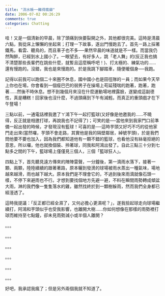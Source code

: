 ```yaml
---
title: "流水帳──難得瘋癲"
date: 2006-07-02 00:26:29
comments: true
categories: Chatting
---
```

<p>哇！又是一個清新的早晨，除了頭痛到快要裂開之外，其他都很完美。這時是清晨六點，我從床上懶懶的坐起來；打理一下故事，遂出門慢跑去了。首先ㄧ路上採著鐵馬，看雲、聽鳥的，而且車子也不多──果然早晨的味道就是不一樣。而當我仍然陶醉，已經到水上國小了。一眼望去，有好多人，跳「老人舞」的(反正我也搞不清楚那些長輩們在跳些什麼，就暫且這麼稱呼吧！)、打太極的、練氣功的......還有慢跑的。沒錯，我也是來慢跑的。於是我跳下腳踏車，隨便暖個身──我跑。</p><p>記得以前我可以跑個二十來圈不休息，國中國小也是田徑隊的ㄧ員；而如果今天早上你也在場，你會看到一個瘦巴巴的弱男子在操場上苟延殘喘的跑著，跑著，跑著......然後不時休息。想不到幾個月來沒在什麼運動場地裡露臉，遂變成這副德性，真是糟糕！回家後也沒什麼，不過頭痛到下午有減輕。而真正的重頭戲才在下午豋場！</p><p>三點以前，一通電話裡我邀了ㄚ鴻下午一起打籃球(又好像是他邀我的......不曉得，反正就是相邀打球，再說我也不記得了)；可笑的是──當他來到我家門口前準備一起出發的時候，才發現沒有籃球！可喜的是──這時芋頭又好巧不巧的從他家門走出來(當然囉，芋頭不會走路，其實他是我的隔壁鄰居，綽號芋頭)，於是我們問他要不要也加入，因為我們都知道他有一顆不錯的籃球，也看他沒有絲毫拒絕的意思，所以囉，他也就換個裝、拎著球，同我和阿鴻出發了。自此三點三十分到七點多之間的下午，籃球場上僅僅見三個人，三個「籃球狂人」。</p><p>四點上下，首先聽見遠方傳來的陣陣雷聲，一分鐘後，第一滴雨水落下，接著一顆、兩顆，陸陸續續的跟著著路，原本曬到發燙的球場被雨水蒸出一種氣味，場地越來越滑，雨也越下越大。原本我們是不理會它的，不過到後來雨滴就像石頭一樣，不停下來避雨也不行。才想到要找個地方先避一避，不料在瞬間雨勢轉成傾盆大雨，淋的我們像一隻隻落水的雞，雖然找終於到一顆樹躲雨，然而我們全身都已經溼透了。</p><p>這時我提議：「反正都已經全濕了，又何必擔心更濕呢？」，遂我撿起球走向球場繼續打，阿鴻和芋頭似乎也受我影響，也離開大樹......你如何想像在那樣的雨勢裡打球而維持至七點鐘，卻未見雨勢減小或半個人離開？</p><p>。。。</p><p>。。。</p><p>。。。</p><p>。。。</p><p>。。。</p><p>。。。</p><p>好吧，我承認我瘋了；但是另外兩個我就不知道了。</p><p />
